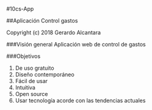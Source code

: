 #10cs-App

##Aplicación Control gastos

Copyright (c) 2018 Gerardo Alcantara  

###Visión general
Aplicación web de control de gastos  

###Objetivos
1. De uso gratuito 
2. Diseño contemporáneo
3. Fácil de usar 
4. Intuitiva 
5. Open source
6. Usar tecnología acorde con las tendencias actuales
